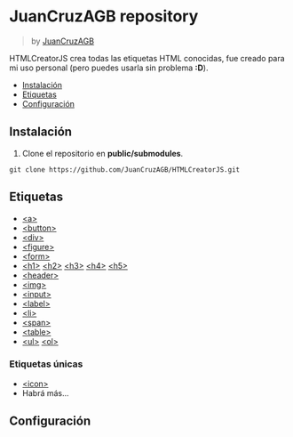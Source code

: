 # JuanCruzAGB repository
> by [JuanCruzAGB](https://github.com/JuanCruzAGB)

HTMLCreatorJS crea todas las etiquetas HTML conocidas, fue creado para mi uso personal (pero puedes usarla sin problema **:D**).

-  [Instalación](#instalación)
-  [Etiquetas](#etiquetas)
-  [Configuración](#configuración)

## Instalación

 1. Clone el repositorio en **public/submodules**.
```
git clone https://github.com/JuanCruzAGB/HTMLCreatorJS.git
```

## Etiquetas

-  [<a\>](https://github.com/JuanCruzAGB/HTMLCreatorJS/blob/master/doc/es/link.md)
-  [<button\>](https://github.com/JuanCruzAGB/HTMLCreatorJS/blob/master/doc/es/button.md)
-  [<div\>](https://github.com/JuanCruzAGB/HTMLCreatorJS/blob/master/doc/es/div.md)
-  [<figure\>](https://github.com/JuanCruzAGB/HTMLCreatorJS/blob/master/doc/es/figure.md)
-  [<form\>](https://github.com/JuanCruzAGB/HTMLCreatorJS/blob/master/doc/es/form.md)
-  [<h1\>](https://github.com/JuanCruzAGB/HTMLCreatorJS/blob/master/doc/es/title.md) [<h2\>](https://github.com/JuanCruzAGB/HTMLCreatorJS/blob/master/doc/es/title.md) [<h3\>](https://github.com/JuanCruzAGB/HTMLCreatorJS/blob/master/doc/es/title.md) [<h4\>](https://github.com/JuanCruzAGB/HTMLCreatorJS/blob/master/doc/es/title.md) [<h5\>](https://github.com/JuanCruzAGB/HTMLCreatorJS/blob/master/doc/es/title.md)
-  [<header\>](https://github.com/JuanCruzAGB/HTMLCreatorJS/blob/master/doc/es/header.md)
-  [<img\>](https://github.com/JuanCruzAGB/HTMLCreatorJS/blob/master/doc/es/image.md)
-  [<input\>](https://github.com/JuanCruzAGB/HTMLCreatorJS/blob/master/doc/es/input.md)
-  [<label\>](https://github.com/JuanCruzAGB/HTMLCreatorJS/blob/master/doc/es/label.md)
-  [<li\>](https://github.com/JuanCruzAGB/HTMLCreatorJS/blob/master/doc/es/item.md)
-  [<span\>](https://github.com/JuanCruzAGB/HTMLCreatorJS/blob/master/doc/es/span.md)
-  [<table\>](https://github.com/JuanCruzAGB/HTMLCreatorJS/blob/master/doc/es/table.md)
-  [<ul\>](https://github.com/JuanCruzAGB/HTMLCreatorJS/blob/master/doc/es/list.md) [<ol\>](https://github.com/JuanCruzAGB/HTMLCreatorJS/blob/master/doc/es/list.md)

### Etiquetas únicas

-  [<icon\>](https://github.com/JuanCruzAGB/HTMLCreatorJS/blob/master/doc/es/icon.md)
-  Habrá más...

## Configuración